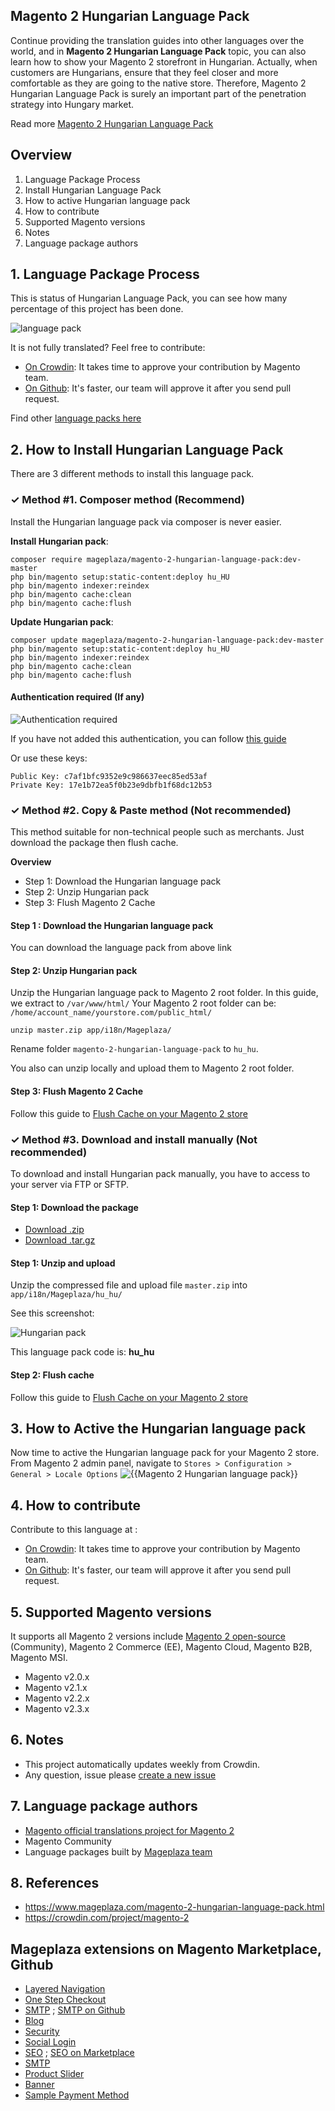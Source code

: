 ## Magento 2 Hungarian Language Pack

Continue providing the translation guides into other languages over the world, and in **Magento 2 Hungarian Language Pack** topic, you can also learn how to show your Magento 2 storefront in Hungarian. Actually, when customers are Hungarians, ensure that they feel closer and more comfortable as they are going to the native store. Therefore, Magento 2 Hungarian Language Pack is surely an important part of the penetration strategy into Hungary market.

Read more [Magento 2 Hungarian Language Pack](https://www.mageplaza.com/magento-2-hungarian-language-pack.html)


## Overview

1. Language Package Process
2. Install Hungarian Language Pack
3. How to active Hungarian language pack
4. How to contribute
5. Supported Magento versions
6. Notes
7. Language package authors

## 1. Language Package Process

This is status of Hungarian Language Pack, you can see how many percentage of this project has been done.

![language pack](http://progressed.io/bar/59?title=translated)

It is not fully translated? Feel free to contribute:
- [On Crowdin](https://crowdin.com/project/magento-2): It takes time to approve your contribution by Magento team.
- [On Github](https://github.com/mageplaza/magento-2-hungarian-language-pack/blob/master/HOW-TO-CONTRIBUTE.md): It's faster, our team will approve it after you send pull request.


Find other [language packs here](https://www.mageplaza.com/kb/magento-2-language-pack/)

## 2. How to Install Hungarian Language Pack

There are 3 different methods to install this language pack.

### ✓ Method #1. Composer method (Recommend)
Install the Hungarian language pack via composer is never easier.

**Install Hungarian pack**:

```
composer require mageplaza/magento-2-hungarian-language-pack:dev-master
php bin/magento setup:static-content:deploy hu_HU
php bin/magento indexer:reindex
php bin/magento cache:clean
php bin/magento cache:flush

```


**Update  Hungarian pack**:

```
composer update mageplaza/magento-2-hungarian-language-pack:dev-master
php bin/magento setup:static-content:deploy hu_HU
php bin/magento indexer:reindex
php bin/magento cache:clean
php bin/magento cache:flush

```

#### Authentication required (If any)

![Authentication required](https://cdn.mageplaza.com/media/general/dmryiPk.png)

If you have not added this authentication, you can follow [this guide](http://devdocs.magento.com/guides/v2.0/install-gde/prereq/connect-auth.html)

Or use these keys:

```
Public Key: c7af1bfc9352e9c986637eec85ed53af
Private Key: 17e1b72ea5f0b23e9dbfb1f68dc12b53
```



### ✓ Method #2. Copy & Paste method (Not recommended)

This method suitable for non-technical people such as merchants. Just download the package then flush cache.

**Overview**

- Step 1: Download the Hungarian language pack
- Step 2: Unzip Hungarian pack
- Step 3: Flush Magento 2 Cache

#### Step 1 : Download the Hungarian language pack

You can download the language pack from above link

#### Step 2: Unzip Hungarian pack

Unzip the Hungarian language pack to Magento 2 root folder. In this guide, we extract to `/var/www/html/`
Your Magento 2 root folder can be: `/home/account_name/yourstore.com/public_html/`

```
unzip master.zip app/i18n/Mageplaza/
```

Rename folder `magento-2-hungarian-language-pack` to `hu_hu`.


You also can unzip locally and upload them to Magento 2 root folder.

#### Step 3: Flush Magento 2 Cache

Follow this guide to [Flush Cache on your Magento 2 store](https://www.mageplaza.com/kb/how-flush-enable-disable-cache.html)


### ✓ Method #3. Download and install manually (Not recommended)

To download and install Hungarian pack manually, you have to access to your server via FTP or SFTP.

#### Step 1: Download the package

- [Download .zip](https://github.com/mageplaza/magento-2-hungarian-language-pack/archive/master.zip)
- [Download .tar.gz](https://github.com/mageplaza/magento-2-hungarian-language-pack/tarball/master)

#### Step 1: Unzip and upload

Unzip the compressed file and upload file `master.zip` into `app/i18n/Mageplaza/hu_hu/`

See this screenshot:

![Hungarian pack](https://cdn3.mageplaza.com/media/general/language-pack.png)

This language pack code is: **hu_hu**

#### Step 2: Flush cache

Follow this guide to [Flush Cache on your Magento 2 store](https://www.mageplaza.com/kb/how-flush-enable-disable-cache.html)


## 3. How to Active the Hungarian language pack 

Now time to active the Hungarian language pack for your Magento 2 store. From Magento 2 admin panel, navigate to `Stores > Configuration > General > Locale Options`
![{{Magento 2 Hungarian language pack}}](https://cdn.mageplaza.com/media/general/aPSUA0l.png)


## 4. How to contribute

Contribute to this language at :
- [On Crowdin](https://crowdin.com/project/magento-2): It takes time to approve your contribution by Magento team.
- [On Github](https://github.com/mageplaza/magento-2-hungarian-language-pack/blob/master/HOW-TO-CONTRIBUTE.md): It's faster, our team will approve it after you send pull request.


## 5. Supported Magento versions

It supports all Magento 2 versions include [Magento 2 open-source](https://www.mageplaza.com/download-magento/) (Community), Magento 2 Commerce (EE), Magento Cloud, Magento B2B, Magento MSI.


- Magento v2.0.x
- Magento v2.1.x
- Magento v2.2.x
- Magento v2.3.x



## 6. Notes 

- This project automatically updates weekly from Crowdin.
- Any question, issue please [create a new issue](https://github.com/mageplaza/magento-2-hungarian-language-pack/issues/new)

## 7. Language package authors

- [Magento official translations project for Magento 2](https://crowdin.com/project/magento-2)
- Magento Community
- Language packages built by [Mageplaza team](https://www.mageplaza.com/)


## 8. References 

- https://www.mageplaza.com/magento-2-hungarian-language-pack.html
- https://crowdin.com/project/magento-2



## Mageplaza extensions on Magento Marketplace, Github


- [Layered Navigation](https://marketplace.magento.com/mageplaza-layered-navigation-m2.html)
- [One Step Checkout](https://marketplace.magento.com/mageplaza-magento-2-one-step-checkout-extension.html)
- [SMTP](https://marketplace.magento.com/mageplaza-module-smtp.html) ; [SMTP on Github](https://github.com/mageplaza/magento-2-smtp)
- [Blog](https://github.com/mageplaza/magento-2-blog)
- [Security](https://marketplace.magento.com/mageplaza-module-security.html)
- [Social Login](https://github.com/mageplaza/magento-2-social-login)
- [SEO](https://github.com/mageplaza/magento-2-seo) ; [SEO on Marketplace](https://marketplace.magento.com/mageplaza-magento-2-seo-extension.html)
- [SMTP](https://github.com/mageplaza/magento-2-smtp)
- [Product Slider](https://github.com/mageplaza/magento-2-product-slider)
- [Banner](https://github.com/mageplaza/magento-2-banner-slider)
- [Sample Payment Method](https://github.com/mageplaza/magento-2-sample-payment-method)



